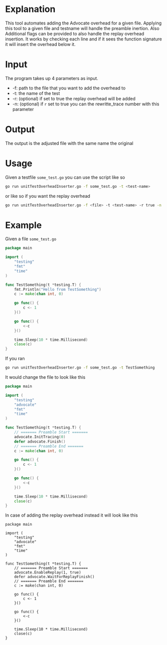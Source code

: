 # Explanation
This tool automates adding the Advocate overhead for a given file.
Applying this tool to a given file and testname will handle the preamble inertion.
Also Additional flags can be provided to also handle the replay overhead insertion.
It works by checking each line and if it sees the function signature it will insert the overhead below it.
# Input
The program takes up 4 parameters as input.
- -f: path to the file that you want to add the overhead to
- -t: the name of the test
- -r: (optional) if set to true the replay overhead will be added
- -n: (optional) if `r` set to true you can the rewritte_trace number with this parameter
# Output
The output is the adjusted file with the same name the original
# Usage
Given a testfile `some_test.go` you can use the script like so
```sh
go run unitTestOverheadInserter.go -f some_test.go -t <test-name> 
```
or like so if you want the replay overhead
```sh
go run unitTestOverheadInserter.go -f <file> -t <test-name> -r true -n <trace-number>
```
# Example
Given a file `some_test.go`
```go
package main

import (
    "testing"
    "fmt"
    "time"
)

func TestSomething(t *testing.T) {
	fmt.Println("Hello from TestSomething")
	c := make(chan int, 0)

	go func() {
		c <- 1
	}()

	go func() {
		<-c
	}()

	time.Sleep(10 * time.Millisecond)
	close(c)
}
```
If you ran 
```bash
go run unitTestOverheadInserter.go -f some_test.go -t TestSomething
```
It would change the file to look like this
```go
package main

import (
    "testing"
    "advocate"
    "fmt"
    "time"
)

func TestSomething(t *testing.T) {
	// ======= Preamble Start =======
	advocate.InitTracing(0)
	defer advocate.Finish()
	// ======= Preamble End =======
	c := make(chan int, 0)

	go func() {
		c <- 1
	}()

	go func() {
		<-c
	}()

	time.Sleep(10 * time.Millisecond)
	close(c)
}
```
In case of adding the replay overhead instead it will look like this
```shell
package main

import (
    "testing"
    "advocate"
    "fmt"
    "time"
)

func TestSomething(t *testing.T) {
    // ======= Preamble Start =======
    advocate.EnableReplay(1, true)
    defer advocate.WaitForReplayFinish()
    // ======= Preamble End =======
	c := make(chan int, 0)

	go func() {
		c <- 1
	}()

	go func() {
		<-c
	}()

	time.Sleep(10 * time.Millisecond)
	close(c)
}
```